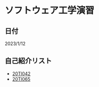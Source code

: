 # ソフトウェア工学演習
## 日付
2023/1/12
## 自己紹介リスト
- [20TI042](https://github.com/YuheiHironaka/hello-world/intro.md)
- [20TI065](https://github.com/YuheiHironaka/hello-world/intro2.md)
